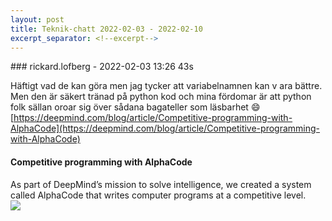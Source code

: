 ```yaml
---
layout: post
title: Teknik-chatt 2022-02-03 - 2022-02-10
excerpt_separator: <!--excerpt-->
---
```

<section class="message" markdown="1">
### rickard.lofberg - 2022-02-03 13:26 43s

Häftigt vad de kan göra men jag tycker att variabelnamnen kan v ara bättre. Men den är säkert tränad på python kod och mina fördomar är att python folk sällan oroar sig över sådana bagateller som läsbarhet 😄
[https://deepmind.com/blog/article/Competitive-programming-with-AlphaCode](https://deepmind.com/blog/article/Competitive-programming-with-AlphaCode)

<div class="attachment"><h4>Competitive programming with AlphaCode</h4><div class="text">As part of DeepMind’s mission to solve intelligence, we created a system called AlphaCode that writes computer programs at a competitive level.</div>
<a href="https://deepmind.com/blog/article/Competitive-programming-with-AlphaCode"><img src="https://lh3.googleusercontent.com/vz8uwIhCXl_JqJGaUoUessaut6aLXPffnRi4fq7M82o01WJOBKFIWkPLh6Hg-tvnJCLw6mKu-gEGUNIPftbm7xzwUfZFKRl9VW-Nl-IbIFcbgAiKh7A9" fallback="Competitive programming with AlphaCode"/></a></div>
    

<!--excerpt-->
</section>